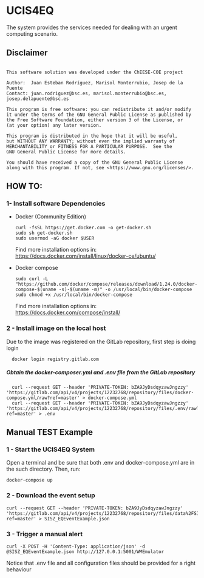 # UCIS4EQ

The system provides the services needed for dealing with an urgent computing
scenario.

## Disclaimer
```

This software solution was developed under the ChEESE-COE project

Author:  Juan Esteban Rodríguez, Marisol Monterrubio, Josep de la Puente
Contact: juan.rodriguez@bsc.es, marisol.monterrubio@bsc.es, josep.delapuente@bsc.es

This program is free software: you can redistribute it and/or modify
it under the terms of the GNU General Public License as published by
the Free Software Foundation, either version 3 of the License, or
(at your option) any later version.

This program is distributed in the hope that it will be useful,
but WITHOUT ANY WARRANTY; without even the implied warranty of
MERCHANTABILITY or FITNESS FOR A PARTICULAR PURPOSE.  See the
GNU General Public License for more details.

You should have received a copy of the GNU General Public License
along with this program. If not, see <https://www.gnu.org/licenses/>.
```


## HOW TO:

### 1- Install software Dependencies

* Docker (Community Edition)
  ```
  curl -fsSL https://get.docker.com -o get-docker.sh
  sudo sh get-docker.sh
  sudo usermod -aG docker $USER
  ```
  Find more installation options in:
  https://docs.docker.com/install/linux/docker-ce/ubuntu/
  
* Docker compose
  ```
  sudo curl -L "https://github.com/docker/compose/releases/download/1.24.0/docker-compose-$(uname -s)-$(uname -m)" -o /usr/local/bin/docker-compose
  sudo chmod +x /usr/local/bin/docker-compose
  ```
  Find more installation options in:
  https://docs.docker.com/compose/install/

### 2 - Install image on the local host

Due to the image was registered on the GitLab repository, first step is doing login

```
  docker login registry.gitlab.com
```

##### Obtain the docker-composer.yml and .env file from the GitLab repository

```
  curl --request GET --header 'PRIVATE-TOKEN: bZA9JyDsdqyzawJngzzy' 'https://gitlab.com/api/v4/projects/12232768/repository/files/docker-compose.yml/raw?ref=master' > docker-compose.yml
  curl --request GET --header 'PRIVATE-TOKEN: bZA9JyDsdqyzawJngzzy' 'https://gitlab.com/api/v4/projects/12232768/repository/files/.env/raw?ref=master' > .env  
```

## Manual TEST Example

### 1 - Start the UCIS4EQ System
Open a terminal and be sure that both .env and docker-compose.yml are in the such directory. Then, run:

```
docker-compose up 
```

### 2 - Download the event setup
```
curl --request GET --header 'PRIVATE-TOKEN: bZA9JyDsdqyzawJngzzy' 'https://gitlab.com/api/v4/projects/12232768/repository/files/data%2FSISZ_EQEventExample.json/raw?ref=master' > SISZ_EQEventExample.json
```

### 3 - Trigger a manual alert
```
curl -X POST -H 'Content-Type: application/json' -d @SISZ_EQEventExample.json http://127.0.0.1:5001/WMEmulator
```

Notice that .env file and all configuration files should be provided for a right behaviour 

